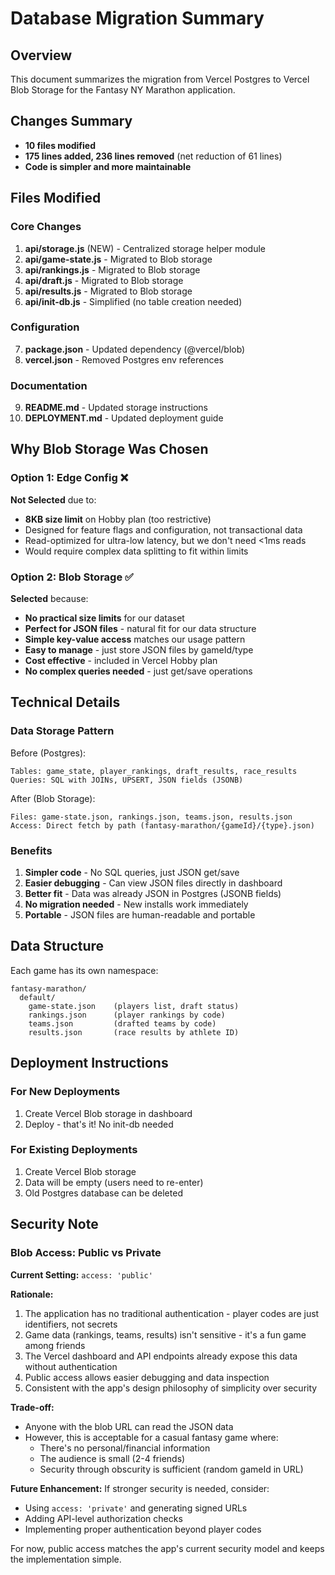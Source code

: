 # Database Migration Summary

## Overview
This document summarizes the migration from Vercel Postgres to Vercel Blob Storage for the Fantasy NY Marathon application.

## Changes Summary
- **10 files modified**
- **175 lines added, 236 lines removed** (net reduction of 61 lines)
- **Code is simpler and more maintainable**

## Files Modified

### Core Changes
1. **api/storage.js** (NEW) - Centralized storage helper module
2. **api/game-state.js** - Migrated to Blob storage
3. **api/rankings.js** - Migrated to Blob storage
4. **api/draft.js** - Migrated to Blob storage
5. **api/results.js** - Migrated to Blob storage
6. **api/init-db.js** - Simplified (no table creation needed)

### Configuration
7. **package.json** - Updated dependency (@vercel/blob)
8. **vercel.json** - Removed Postgres env references

### Documentation
9. **README.md** - Updated storage instructions
10. **DEPLOYMENT.md** - Updated deployment guide

## Why Blob Storage Was Chosen

### Option 1: Edge Config ❌
**Not Selected** due to:
- **8KB size limit** on Hobby plan (too restrictive)
- Designed for feature flags and configuration, not transactional data
- Read-optimized for ultra-low latency, but we don't need <1ms reads
- Would require complex data splitting to fit within limits

### Option 2: Blob Storage ✅
**Selected** because:
- **No practical size limits** for our dataset
- **Perfect for JSON files** - natural fit for our data structure
- **Simple key-value access** matches our usage pattern
- **Easy to manage** - just store JSON files by gameId/type
- **Cost effective** - included in Vercel Hobby plan
- **No complex queries needed** - just get/save operations

## Technical Details

### Data Storage Pattern
Before (Postgres):
```
Tables: game_state, player_rankings, draft_results, race_results
Queries: SQL with JOINs, UPSERT, JSON fields (JSONB)
```

After (Blob Storage):
```
Files: game-state.json, rankings.json, teams.json, results.json
Access: Direct fetch by path (fantasy-marathon/{gameId}/{type}.json)
```

### Benefits
1. **Simpler code** - No SQL queries, just JSON get/save
2. **Easier debugging** - Can view JSON files directly in dashboard
3. **Better fit** - Data was already JSON in Postgres (JSONB fields)
4. **No migration needed** - New installs work immediately
5. **Portable** - JSON files are human-readable and portable

## Data Structure

Each game has its own namespace:
```
fantasy-marathon/
  default/
    game-state.json    (players list, draft status)
    rankings.json      (player rankings by code)
    teams.json         (drafted teams by code)
    results.json       (race results by athlete ID)
```

## Deployment Instructions

### For New Deployments
1. Create Vercel Blob storage in dashboard
2. Deploy - that's it! No init-db needed

### For Existing Deployments
1. Create Vercel Blob storage
2. Data will be empty (users need to re-enter)
3. Old Postgres database can be deleted

## Security Note

### Blob Access: Public vs Private

**Current Setting:** `access: 'public'`

**Rationale:**
1. The application has no traditional authentication - player codes are just identifiers, not secrets
2. Game data (rankings, teams, results) isn't sensitive - it's a fun game among friends
3. The Vercel dashboard and API endpoints already expose this data without authentication
4. Public access allows easier debugging and data inspection
5. Consistent with the app's design philosophy of simplicity over security

**Trade-off:**
- Anyone with the blob URL can read the JSON data
- However, this is acceptable for a casual fantasy game where:
  - There's no personal/financial information
  - The audience is small (2-4 friends)
  - Security through obscurity is sufficient (random gameId in URL)

**Future Enhancement:**
If stronger security is needed, consider:
- Using `access: 'private'` and generating signed URLs
- Adding API-level authorization checks
- Implementing proper authentication beyond player codes

For now, public access matches the app's current security model and keeps the implementation simple.

